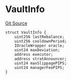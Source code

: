 # VaultInfo
[Git Source](https://github.com/ArrakisFinance/arrakis-modular/blob/b9ae3a6dd7145e0f69f817dcb31abd79f8e19310/src/structs/SManager.sol)


```solidity
struct VaultInfo {
    uint256 lastRebalance;
    uint256 cooldownPeriod;
    IOracleWrapper oracle;
    uint24 maxDeviation;
    address executor;
    address stratAnnouncer;
    uint24 maxSlippagePIPS;
    uint24 managerFeePIPS;
}
```

